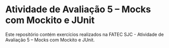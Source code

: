 # Atividade de Avaliação 5 – Mocks com Mockito e JUnit

Este repositório contém exercícios realizados na FATEC SJC - Atividade de Avaliação 5 – Mocks com Mockito e JUnit.